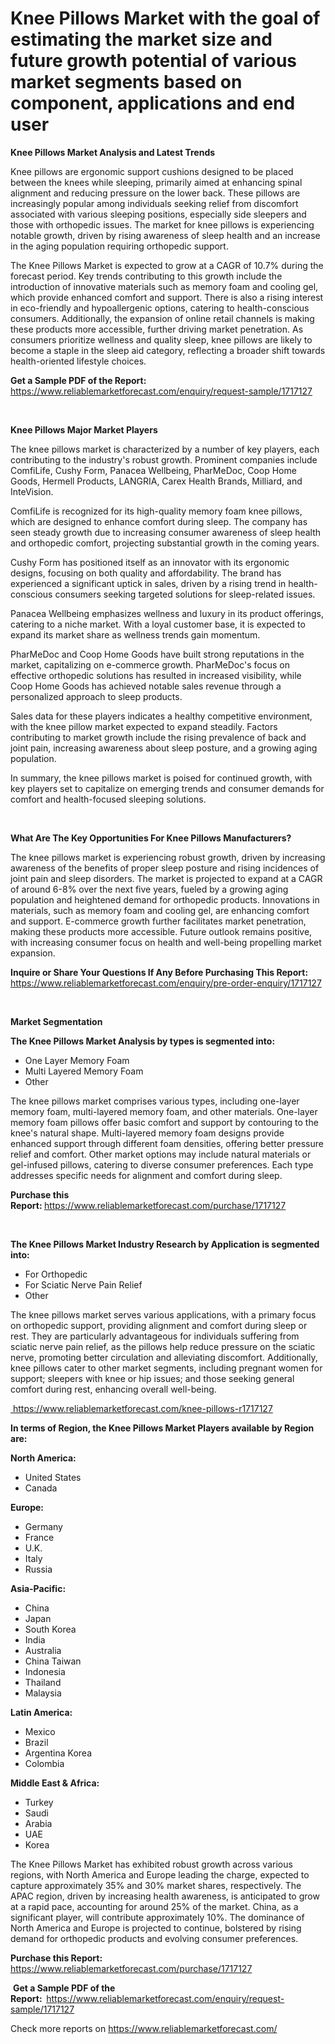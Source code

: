 <p><h1>Knee Pillows Market with the goal of estimating the market size and future growth potential of various market segments based on component, applications and end user</h1></p><p><strong>Knee Pillows Market Analysis and Latest Trends</strong></p>
<p><p>Knee pillows are ergonomic support cushions designed to be placed between the knees while sleeping, primarily aimed at enhancing spinal alignment and reducing pressure on the lower back. These pillows are increasingly popular among individuals seeking relief from discomfort associated with various sleeping positions, especially side sleepers and those with orthopedic issues. The market for knee pillows is experiencing notable growth, driven by rising awareness of sleep health and an increase in the aging population requiring orthopedic support. </p><p>The Knee Pillows Market is expected to grow at a CAGR of 10.7% during the forecast period. Key trends contributing to this growth include the introduction of innovative materials such as memory foam and cooling gel, which provide enhanced comfort and support. There is also a rising interest in eco-friendly and hypoallergenic options, catering to health-conscious consumers. Additionally, the expansion of online retail channels is making these products more accessible, further driving market penetration. As consumers prioritize wellness and quality sleep, knee pillows are likely to become a staple in the sleep aid category, reflecting a broader shift towards health-oriented lifestyle choices.</p></p>
<p><strong>Get a Sample PDF of the Report:&nbsp;</strong> <a href="https://www.reliablemarketforecast.com/enquiry/request-sample/1717127?utm_campaign=1766&utm_medium=2&utm_source=Github&utm_content=ia&utm_term=06022025&utm_id=knee-pillows">https://www.reliablemarketforecast.com/enquiry/request-sample/1717127</a></p>
<p>&nbsp;</p>
<p><strong>Knee Pillows Major Market Players</strong></p>
<p><p>The knee pillows market is characterized by a number of key players, each contributing to the industry's robust growth. Prominent companies include ComfiLife, Cushy Form, Panacea Wellbeing, PharMeDoc, Coop Home Goods, Hermell Products, LANGRIA, Carex Health Brands, Milliard, and InteVision. </p><p>ComfiLife is recognized for its high-quality memory foam knee pillows, which are designed to enhance comfort during sleep. The company has seen steady growth due to increasing consumer awareness of sleep health and orthopedic comfort, projecting substantial growth in the coming years.</p><p>Cushy Form has positioned itself as an innovator with its ergonomic designs, focusing on both quality and affordability. The brand has experienced a significant uptick in sales, driven by a rising trend in health-conscious consumers seeking targeted solutions for sleep-related issues.</p><p>Panacea Wellbeing emphasizes wellness and luxury in its product offerings, catering to a niche market. With a loyal customer base, it is expected to expand its market share as wellness trends gain momentum.</p><p>PharMeDoc and Coop Home Goods have built strong reputations in the market, capitalizing on e-commerce growth. PharMeDoc's focus on effective orthopedic solutions has resulted in increased visibility, while Coop Home Goods has achieved notable sales revenue through a personalized approach to sleep products.</p><p>Sales data for these players indicates a healthy competitive environment, with the knee pillow market expected to expand steadily. Factors contributing to market growth include the rising prevalence of back and joint pain, increasing awareness about sleep posture, and a growing aging population.</p><p>In summary, the knee pillows market is poised for continued growth, with key players set to capitalize on emerging trends and consumer demands for comfort and health-focused sleeping solutions.</p></p>
<p>&nbsp;</p>
<p><strong>What Are The Key Opportunities For Knee Pillows Manufacturers?</strong></p>
<p><p>The knee pillows market is experiencing robust growth, driven by increasing awareness of the benefits of proper sleep posture and rising incidences of joint pain and sleep disorders. The market is projected to expand at a CAGR of around 6-8% over the next five years, fueled by a growing aging population and heightened demand for orthopedic products. Innovations in materials, such as memory foam and cooling gel, are enhancing comfort and support. E-commerce growth further facilitates market penetration, making these products more accessible. Future outlook remains positive, with increasing consumer focus on health and well-being propelling market expansion.</p></p>
<p><strong>Inquire or Share Your Questions If Any Before Purchasing This Report:</strong> <a href="https://www.reliablemarketforecast.com/enquiry/pre-order-enquiry/1717127?utm_campaign=1766&utm_medium=2&utm_source=Github&utm_content=ia&utm_term=06022025&utm_id=knee-pillows">https://www.reliablemarketforecast.com/enquiry/pre-order-enquiry/1717127</a></p>
<p>&nbsp;</p>
<p><strong>Market Segmentation</strong></p>
<p><strong>The Knee Pillows Market Analysis by types is segmented into:</strong></p>
<p><ul><li>One Layer Memory Foam</li><li>Multi Layered Memory Foam</li><li>Other</li></ul></p>
<p><p>The knee pillows market comprises various types, including one-layer memory foam, multi-layered memory foam, and other materials. One-layer memory foam pillows offer basic comfort and support by contouring to the knee's natural shape. Multi-layered memory foam designs provide enhanced support through different foam densities, offering better pressure relief and comfort. Other market options may include natural materials or gel-infused pillows, catering to diverse consumer preferences. Each type addresses specific needs for alignment and comfort during sleep.</p></p>
<p><strong>Purchase this Report:&nbsp;</strong><a href="https://www.reliablemarketforecast.com/purchase/1717127?utm_campaign=1766&utm_medium=2&utm_source=Github&utm_content=ia&utm_term=06022025&utm_id=knee-pillows">https://www.reliablemarketforecast.com/purchase/1717127</a></p>
<p>&nbsp;</p>
<p><strong>The Knee Pillows Market Industry Research by Application is segmented into:</strong></p>
<p><ul><li>For Orthopedic</li><li>For Sciatic Nerve Pain Relief</li><li>Other</li></ul></p>
<p><p>The knee pillows market serves various applications, with a primary focus on orthopedic support, providing alignment and comfort during sleep or rest. They are particularly advantageous for individuals suffering from sciatic nerve pain relief, as the pillows help reduce pressure on the sciatic nerve, promoting better circulation and alleviating discomfort. Additionally, knee pillows cater to other market segments, including pregnant women for support; sleepers with knee or hip issues; and those seeking general comfort during rest, enhancing overall well-being.</p></p>
<p><a href="https://www.reliablemarketforecast.com/knee-pillows-r1717127?utm_campaign=1766&utm_medium=2&utm_source=Github&utm_content=ia&utm_term=06022025&utm_id=knee-pillows">&nbsp;https://www.reliablemarketforecast.com/knee-pillows-r1717127</a></p>
<p><strong>In terms of Region, the Knee Pillows Market Players available by Region are:</strong></p>
<p>
    <p> <strong> North America: </strong>
        <ul>
            <li>United States</li>
            <li>Canada</li>
        </ul>
        </p> 
    <p> <strong> Europe: </strong>
        <ul>
            <li>Germany</li>
            <li>France</li>
            <li>U.K.</li>
            <li>Italy</li>
            <li>Russia</li>
        </ul>
        </p> 
    <p> <strong> Asia-Pacific: </strong>
        <ul>
            <li>China</li>
            <li>Japan</li>
            <li>South Korea</li>
            <li>India</li>
            <li>Australia</li>
            <li>China Taiwan</li>
            <li>Indonesia</li>
            <li>Thailand</li>
            <li>Malaysia</li>
        </ul>
        </p> 
    <p> <strong> Latin America: </strong>
        <ul>
            <li>Mexico</li>
            <li>Brazil</li>
            <li>Argentina Korea</li>
            <li>Colombia</li>
        </ul>
        </p> 
    <p> <strong> Middle East & Africa: </strong>
        <ul>
            <li>Turkey</li>
            <li>Saudi</li>
            <li>Arabia</li>
            <li>UAE</li>
            <li>Korea</li>
        </ul>
    </p>
    </p>
<p><p>The Knee Pillows Market has exhibited robust growth across various regions, with North America and Europe leading the charge, expected to capture approximately 35% and 30% market shares, respectively. The APAC region, driven by increasing health awareness, is anticipated to grow at a rapid pace, accounting for around 25% of the market. China, as a significant player, will contribute approximately 10%. The dominance of North America and Europe is projected to continue, bolstered by rising demand for orthopedic products and evolving consumer preferences.</p></p>
<p><strong>Purchase this Report: </strong><a href="https://www.reliablemarketforecast.com/purchase/1717127?utm_campaign=1766&utm_medium=2&utm_source=Github&utm_content=ia&utm_term=06022025&utm_id=knee-pillows">https://www.reliablemarketforecast.com/purchase/1717127</a></p>
<p>&nbsp;<strong>Get a Sample PDF of the Report:&nbsp;&nbsp;</strong><a href="https://www.reliablemarketforecast.com/enquiry/request-sample/1717127?utm_campaign=1766&utm_medium=2&utm_source=Github&utm_content=ia&utm_term=06022025&utm_id=knee-pillows">https://www.reliablemarketforecast.com/enquiry/request-sample/1717127</a></p>
<p><strong></strong></p>
<p>Check more reports on <a href="https://www.reliablemarketforecast.com/?utm_campaign=1766&utm_medium=2&utm_source=Github&utm_content=ia&utm_term=06022025&utm_id=knee-pillows">https://www.reliablemarketforecast.com/</a></p>